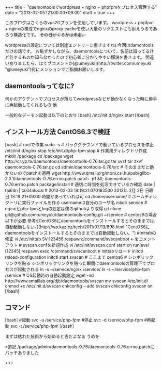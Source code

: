 +++
title =  "daemontoolsでwordpress + nginx + phpfpmをプロセス管理する"
date =  "2013-02-05T21:00:00+09:00"
draft = true
+++
<p>このブログはさくらのvps2Gプランを使用しています。
wordpress + phpfpm + nginxの構成でnginxのproxy cacheを使い大量のリクエストにも耐えうるであろう構造化です。
<del datetime="2013-02-04T21:37:26+00:00">その日がくるかは未定。</del></p>

<p>wordpressの設定については別途エントリーに書きますね(:今回はdamontoolsだけの話です。
<!--more-->
お恥ずかしながら、daemontoolsについて、名前は知ってるけど何するものか知らなかったので初心者に分かりやすい解説を書きます。
間違いありましたら、はてブコメントか[@umeyuki](http://twitter.com/umeyuki "@umeyuki")宛にメンションでご指摘お願いします。</p>

## daemontoolsってなに?

<p>何かのアクデントでプロセスが落ちてwordpressなどが動かなくなった時に勝手に再起動してくれるもの 他</p>

<p>一般的なデーモン起動は以下のとおり
[bash]
/etc/init.d/nginx start
[/bash]</p>

## インストール方法 CentOS6.3で検証

<p>[bash]
 # rootで作業
sudo -s
 # バックグラウンドで動いているプロセスを停止
/etc/init.d/nginx stop
/etc/init.d/php-fpm stop
 # 作業用ディレクトリ作成
mkdir /package
cd /package
wget http://cr.yp.to/daemontools/daemontools-0.76.tar.gz
tar xvzf tar zxvf daemontools-0.76.tar.gz
cd admin/daemontools-0.76/src
 # そのままだと動かないのでpatchを適用
wget http://www.qmail.org/moni.csi.hu/pub/glibc-2.3.1/daemontools-0.76.errno.patch
patch -p1 &amp;lt; daemontools-0.76.errno.patch
package/install
 # 適切に時間を処理できているか確認
date | tai64n | tai64nlocal
 # 2013-02-03 18:19:21.070183500 2013年  2月  3日 日曜日 18:19:21+09:00 時間があっていれば可
cd /home/username/
 # ホームディレクトリに実行ファイルを作る usernameは自分のユーザ名
mkdir service
 # nginxとphp-fpmとlogの設定は僕のgithubより取得
git clone git@github.com:umeyuki/daemontools-config.git ~/service
 # centos6の場合以下が必要 参考:[CentOS6にdaemontoolsをインストールするとそのままでは自動起動しない。](http://wp.kaz.bz/tech/2011/07/13/898.html "CentOS6にdaemontoolsをインストールするとそのままでは自動起動しない。")
 #inittabの修正
vi /etc/inittab
   SV:123456:respawn:/command/svscanboot ←をコメントアウト
 # svscan.confを新規作成
vi /etc/init/svscan.conf
  start on runlevel [12345]
  respawn
  exec /command/svscanboot
 # inittabリロード
initctl reload-configuration
initctl start svscan
 # ここまで centos6
 # シンボリックリンクを貼る シンボリックリンクを貼った瞬間にdaemontoolsの管理下でプロセスが起動される
ln -s ~/service/nginx /service/
ln -s ~/service/php-fpm /service
 # OS起動時の自動起動設定
wget -nd http://www.emaillab.org/djb/daemontools/svscan
mv svscan /etc/init.d/
chmod +x /etc/init.d/svscan
chkconfig --add svscan
chkconfig svscan on
[/bash]</p>

## コマンド

<p>[bash]
 #起動
svc -u /service/php-fpm
 #停止
svc -d /service/php-fpm
 #再起動
svc -t /service/php-fpm
[/bash]</p>

<div id="summary">
まずは枯れた技術から始めると吉だよなぁ うめを
</div>

<p>※追記 /package/admin/daemontools-0.76/daemontools-0.76.errno.patchにパッチありました</p>

+++
